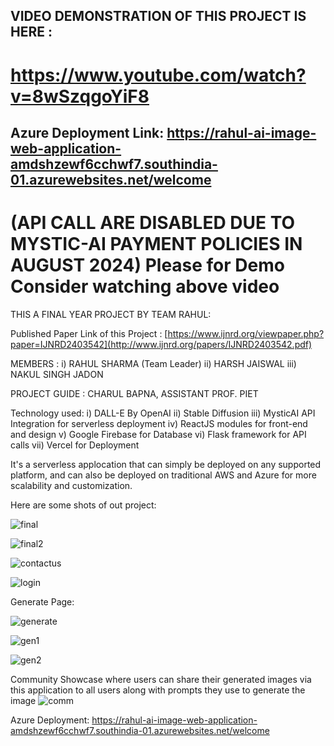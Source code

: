 ## VIDEO DEMONSTRATION OF THIS PROJECT IS HERE : 
# https://www.youtube.com/watch?v=8wSzqgoYiF8

## Azure Deployment Link: https://rahul-ai-image-web-application-amdshzewf6cchwf7.southindia-01.azurewebsites.net/welcome 
# (API CALL ARE DISABLED DUE TO MYSTIC-AI PAYMENT POLICIES IN AUGUST 2024) Please for Demo Consider watching above video

THIS A FINAL YEAR PROJECT BY TEAM RAHUL:

Published Paper Link of this Project : [https://www.ijnrd.org/viewpaper.php?paper=IJNRD2403542](http://www.ijnrd.org/papers/IJNRD2403542.pdf)

MEMBERS : i) RAHUL SHARMA (Team Leader)
         ii) HARSH  JAISWAL
        iii) NAKUL SINGH JADON
        
PROJECT GUIDE :     CHARUL BAPNA,
                ASSISTANT PROF. PIET


Technology used:
i) DALL-E By OpenAI
ii) Stable Diffusion
iii) MysticAI API Integration for serverless deployment
iv) ReactJS modules for front-end and design
v) Google Firebase for Database
vi) Flask framework for API calls
vii) Vercel for Deployment

It's a serverless applocation that can simply be deployed on any supported platform, and can also be deployed on traditional AWS and Azure for more scalability and customization. 


Here are some shots of out project:



![final](https://github.com/user-attachments/assets/5bf02d01-4ca8-4494-b99c-59ccc165ce37)



![final2](https://github.com/user-attachments/assets/d7033939-3ece-4c61-922a-8565b2addfb5)



![contactus](https://github.com/user-attachments/assets/6131503e-2e56-4e9c-9b51-dd1ef6ef2084)



![login](https://github.com/user-attachments/assets/b371825d-e465-47a2-986c-ab2f7051e898)



Generate Page:


![generate](https://github.com/user-attachments/assets/7428d83f-fd5e-476f-beb1-942347607adb)



![gen1](https://github.com/user-attachments/assets/77677f82-3841-497e-92a0-1bf0e6b0f9ef)



![gen2](https://github.com/user-attachments/assets/3ee0c21c-429e-4a98-9489-3b6b6541e5f4)


Community Showcase where users can share their generated images via this application to all users along with prompts they use to generate the image 
![comm](https://github.com/user-attachments/assets/d32f358d-4398-494f-b88f-d6e36eca753a)








Azure Deployment: https://rahul-ai-image-web-application-amdshzewf6cchwf7.southindia-01.azurewebsites.net/welcome

